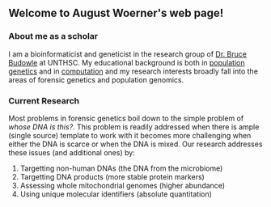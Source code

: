 ## Welcome to August Woerner's web page!


### About me as a scholar

I am a bioinformaticist and geneticist in the research group of [Dr. Bruce Budowle](https://www.unthsc.edu/graduate-school-of-biomedical-sciences/molecular-and-medical-genetics/laboratory-faculty-and-staff/) at UNTHSC. My educational background is both in [population genetics](https://uacc.arizona.edu/profile/michael-hammer) and in [computation](https://www2.cs.arizona.edu/~kece/) and my research interests broadly fall into the areas of forensic genetics and population genomics. 

### Current Research

Most problems in forensic genetics boil down to the simple problem of *whose DNA is this?*. This problem is readily addressed when there is ample (single source) template to work with it becomes more challenging when either the DNA is scarce or when the DNA is mixed. Our research addresses these issues (and additional ones) by:

1. Targetting non-human DNAs (the DNA from the microbiome)
2. Targetting DNA products (more stable protein markers)
3. Assessing whole mitochondrial genomes (higher abundance)
4. Using unique molecular identifiers (absolute quantitation)


